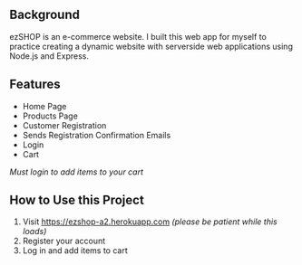 ## Background
ezSHOP is an e-commerce website. I built this web app for myself to practice creating a dynamic website with serverside web applications using Node.js and Express.

## Features
- Home Page
- Products Page
- Customer Registration
- Sends Registration Confirmation Emails
- Login
- Cart

*Must login to add items to your cart*


## How to Use this Project
1. Visit https://ezshop-a2.herokuapp.com *(please be patient while this loads)*
2. Register your account
3. Log in and add items to cart


